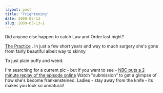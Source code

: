 ```yaml
---
layout: post
title: "Frightening"
date: 2008-03-13
slug: 2008-03-13-1
---
```


Did anyone else happen to catch Law and Order last night?

 [The Practice](http://www.imdb.com/title/tt0118437/) .  In just a few short years and way to much surgery she&apos;s gone from fairly beautiful albeit way to skinny 

To just plain puffy and weird.

I&apos;m searching for a current pic - but if you want to see -  [NBC puts a 2 minute replay of the episode online](http://www.nbc.com/Law_&_Order/video/index.shtml#mea=228464) Watch &quot;submission&quot; to get a glimpse of how she&apos;s become frankensteined.   Ladies - stay away from the knife - its makes you look so unnatural!
